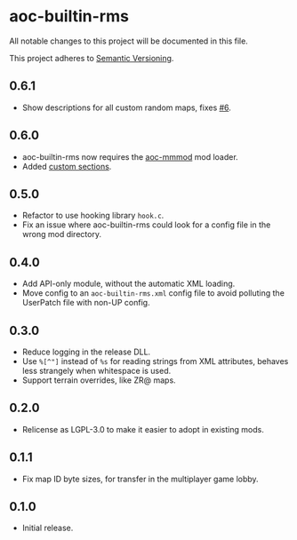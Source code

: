 # aoc-builtin-rms

All notable changes to this project will be documented in this file.

This project adheres to [Semantic Versioning](http://semver.org/).

## 0.6.1
* Show descriptions for all custom random maps, fixes [#6](https://github.com/SiegeEngineers/aoc-builtin-rms/issues/6).

## 0.6.0
* aoc-builtin-rms now requires the [aoc-mmmod](https://github.com/SiegeEngineers/aoc-mmmod) mod loader.
* Added [custom sections](https://github.com/SiegeEngineers/aoc-builtin-rms#custom-sections).

## 0.5.0
* Refactor to use hooking library `hook.c`.
* Fix an issue where aoc-builtin-rms could look for a config file in the wrong mod directory.

## 0.4.0
* Add API-only module, without the automatic XML loading.
* Move config to an `aoc-builtin-rms.xml` config file to avoid polluting the UserPatch file with non-UP config.

## 0.3.0
* Reduce logging in the release DLL.
* Use `%[^"]` instead of `%s` for reading strings from XML attributes, behaves less strangely when whitespace is used.
* Support terrain overrides, like ZR@ maps.

## 0.2.0
* Relicense as LGPL-3.0 to make it easier to adopt in existing mods.

## 0.1.1
* Fix map ID byte sizes, for transfer in the multiplayer game lobby.

## 0.1.0
* Initial release.
